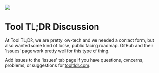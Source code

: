 ![](https://i.imgur.com/PpRzXvZ.png)

# Tool TL;DR Discussion

At Tool TL;DR, we are pretty low-tech and we needed a contact form, but also wanted some kind of loose, public facing roadmap. GitHub and their 'issues' page work pretty well for this type of thing.

Add issues to the 'issues' tab page if you have questions, concerns, problems, or suggestions for [tooltldr.com](https://www.tooltldr.com).
